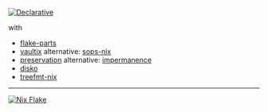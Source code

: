 [![Declarative](https://img.shields.io/badge/Declarative-Configuration-success)](https://builtwithnix.org/)

with

- [flake-parts](https://github.com/hercules-ci/flake-parts)
- [vaultix](https://github.com/milieuim/vaultix) alternative: [sops-nix](https://github.com/Mic92/sops-nix)
- [preservation](https://github.com/nix-community/preservation) alternative: [impermanence](https://github.com/nix-community/impermanence)
- [disko](https://github.com/nix-community/disko)
- [treefmt-nix](https://github.com/numtide/treefmt-nix)

---

[![Nix Flake](https://img.shields.io/badge/Nix-Flake-blue.svg?logo=NixOS&logoColor=white)](https://nixos.wiki/wiki/Flakes)

